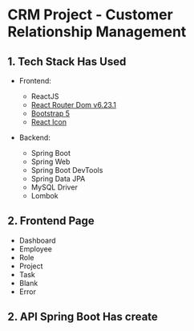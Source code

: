 # CRM Project - Customer Relationship Management #

## 1. Tech Stack Has Used ##

- Frontend:
  - ReactJS
  - [React Router Dom v6.23.1](https://reactrouter.com/en/main/router-components/browser-router)
  - [Bootstrap 5](https://react-bootstrap.netlify.app/)
  - [React Icon](https://react-icons.github.io/react-icons/)

- Backend:
  - Spring Boot
  - Spring Web
  - Spring Boot DevTools
  - Spring Data JPA
  - MySQL Driver
  - Lombok

## 2. Frontend Page ##

- Dashboard
- Employee
- Role
- Project
- Task
- Blank
- Error

## 2. API Spring Boot Has create ##
